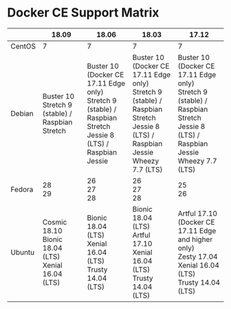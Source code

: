 # Docker CE Support Matrix

| | 18.09 | 18.06 | 18.03 | 17.12  |
|---|---|---|---|---|
|CentOS|7|7|7|7|
|Debian|Buster 10<br/>Stretch 9 (stable) / Raspbian Stretch|Buster 10 (Docker CE 17.11 Edge only)<br/>Stretch 9 (stable) / Raspbian Stretch<br/>Jessie 8 (LTS) / Raspbian Jessie|Buster 10 (Docker CE 17.11 Edge only)<br/>Stretch 9 (stable) / Raspbian Stretch<br/>Jessie 8 (LTS) / Raspbian Jessie<br/>Wheezy 7.7 (LTS)|Buster 10 (Docker CE 17.11 Edge only)<br/>Stretch 9 (stable) / Raspbian Stretch<br/>Jessie 8 (LTS) / Raspbian Jessie<br/>Wheezy 7.7 (LTS)|
|Fedora|28<br/>29|26<br/>27<br/>28|26<br/>27<br/>28|25<br/>26|
|Ubuntu|Cosmic 18.10<br/>Bionic 18.04 (LTS)<br/>Xenial 16.04 (LTS)|Bionic 18.04 (LTS)<br/>Xenial 16.04 (LTS)<br/>Trusty 14.04 (LTS)|Bionic 18.04 (LTS)<br/>Artful 17.10<br/>Xenial 16.04 (LTS)<br/>Trusty 14.04 (LTS)|Artful 17.10 (Docker CE 17.11 Edge and higher only)<br/>Zesty 17.04<br/>Xenial 16.04 (LTS)<br/>Trusty 14.04 (LTS)|